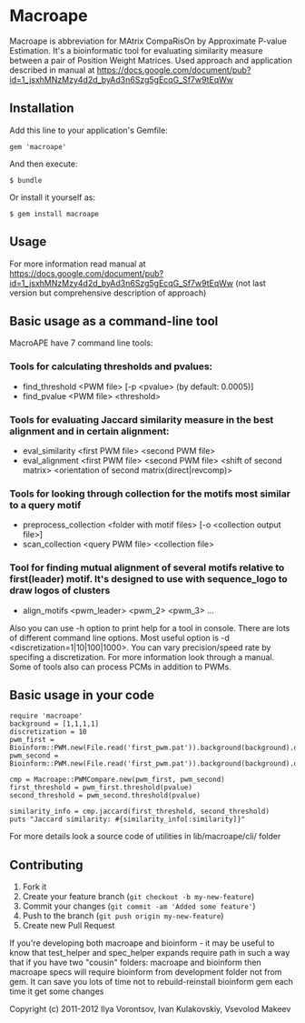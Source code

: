 # Macroape

Macroape is abbreviation for MAtrix CompaRisOn by Approximate P-value Estimation. It's a bioinformatic tool for evaluating similarity measure between a pair of Position Weight Matrices. Used approach and application described in manual at https://docs.google.com/document/pub?id=1_jsxhMNzMzy4d2d_byAd3n6Szg5gEcqG_Sf7w9tEqWw

## Installation

Add this line to your application's Gemfile:

    gem 'macroape'

And then execute:

    $ bundle

Or install it yourself as:

    $ gem install macroape

## Usage
  For more information read manual at https://docs.google.com/document/pub?id=1_jsxhMNzMzy4d2d_byAd3n6Szg5gEcqG_Sf7w9tEqWw (not last version but comprehensive description of approach)

## Basic usage as a command-line tool
  MacroAPE have 7 command line tools:
  
### Tools for calculating thresholds and pvalues:
  * find_threshold \<PWM file\> [-p \<pvalue\> (by default: 0.0005)]
  * find_pvalue \<PWM file\> \<threshold\>
  
### Tools for evaluating Jaccard similarity measure in the best alignment and in certain alignment:
  * eval_similarity \<first PWM file\> \<second PWM file\>
  * eval_alignment \<first PWM file\> \<second PWM file\> \<shift of second matrix\> \<orientation of second matrix(direct|revcomp)\>
  
### Tools for looking through collection for the motifs most similar to a query motif
  * preprocess_collection \<folder with motif files\> [-o \<collection output file\>]
  * scan_collection \<query PWM file\> \<collection file\>
  
### Tool for finding mutual alignment of several motifs relative to first(leader) motif. It's designed to use with sequence_logo to draw logos of clusters
  * align_motifs \<pwm_leader\> \<pwm_2\> \<pwm_3\> ...
  
  Also you can use -h option to print help for a tool in console.
  There are lots of different command line options. Most useful option is -d <discretization=1|10|100|1000>. You can vary precision/speed rate by specifing a discretization. For more information look through a manual.
  Some of tools also can process PCMs in addition to PWMs.

## Basic usage in your code
    require 'macroape'
    background = [1,1,1,1]
    discretization = 10
    pwm_first = Bioinform::PWM.new(File.read('first_pwm.pat')).background(background).discrete(discretization)
    pwm_second = Bioinform::PWM.new(File.read('first_pwm.pat')).background(background).discrete(discretization)
    
    cmp = Macroape::PWMCompare.new(pwm_first, pwm_second)
    first_threshold = pwm_first.threshold(pvalue)
    second_threshold = pwm_second.threshold(pvalue)
    
    similarity_info = cmp.jaccard(first_threshold, second_threshold)
    puts "Jaccard similarity: #{similarity_info[:similarity]}"
    
  For more details look a source code of utilities in lib/macroape/cli/ folder

## Contributing

1. Fork it
2. Create your feature branch (`git checkout -b my-new-feature`)
3. Commit your changes (`git commit -am 'Added some feature'`)
4. Push to the branch (`git push origin my-new-feature`)
5. Create new Pull Request

If you're developing both macroape and bioinform - it may be useful to know that test_helper and spec_helper expands require path in such a way that if you have two "cousin" folders: macroape and bioinform then macroape specs will require bioinform from development folder not from gem. It can save you lots of time not to rebuild-reinstall bioinform gem each time it get some changes

Copyright (c) 2011-2012 Ilya Vorontsov, Ivan Kulakovskiy, Vsevolod Makeev